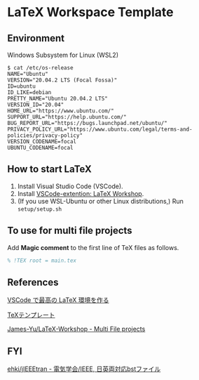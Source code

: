 # LaTeX Workspace Template

## Environment

Windows Subsystem for Linux (WSL2)

```bash:version_infomation
$ cat /etc/os-release
NAME="Ubuntu"
VERSION="20.04.2 LTS (Focal Fossa)"
ID=ubuntu
ID_LIKE=debian
PRETTY_NAME="Ubuntu 20.04.2 LTS"
VERSION_ID="20.04"
HOME_URL="https://www.ubuntu.com/"
SUPPORT_URL="https://help.ubuntu.com/"
BUG_REPORT_URL="https://bugs.launchpad.net/ubuntu/"
PRIVACY_POLICY_URL="https://www.ubuntu.com/legal/terms-and-policies/privacy-policy"
VERSION_CODENAME=focal
UBUNTU_CODENAME=focal
```

## How to start LaTeX

1. Install Visual Studio Code (VSCode).
1. Install [VSCode-extention: LaTeX Workshop](https://marketplace.visualstudio.com/items?itemName=James-Yu.latex-workshop).
1. (If you use WSL-Ubuntu or other Linux distributions,) Run `setup/setup.sh`


## To use for multi file projects

Add **Magic comment** to the first line of TeX files as follows.

```tex
% !TEX root = main.tex
```

## References

[VSCode で最高の LaTeX 環境を作る](https://qiita.com/Gandats/items/d7718f12d71e688f3573)

[TeXテンプレート](http://hooktail.org/computer/index.php?TeX%A5%C6%A5%F3%A5%D7%A5%EC%A1%BC%A5%C8)

[James-Yu/LaTeX-Workshop - Multi File projects](https://github.com/James-Yu/LaTeX-Workshop/wiki/Compile#multi-file-projects)

## FYI

[ehki/jIEEEtran - 電気学会/IEEE, 日英両対応bstファイル](https://github.com/ehki/jIEEEtran)
